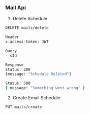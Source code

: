 ### Mail Api

1. Delete Schedule 

```bash
DELETE mails/delete

Header
x-access-token: JWT

Query
- sId

Response
Status: 200
{message: "Schedule Deleted"}

Status: 500
{ message: "Something went wrong" }
```

2. Create Email Schedule 

```bash
PUT mails/create


